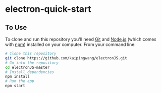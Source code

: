# electron-quick-start

## To Use

To clone and run this repository you'll need [Git](https://git-scm.com) and [Node.js](https://nodejs.org/en/download/) (which comes with [npm](http://npmjs.com)) installed on your computer. From your command line:

```bash
# Clone this repository
git clone https://github.com/kaipingwang/electronJS.git
# Go into the repository
cd electronJS-master
# Install dependencies
npm install
# Run the app
npm start
